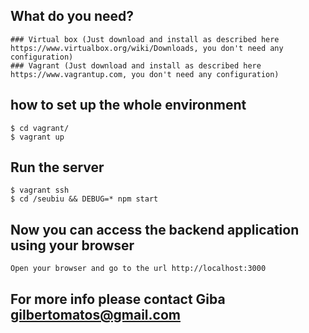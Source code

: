 ## What do you need?

    ### Virtual box (Just download and install as described here https://www.virtualbox.org/wiki/Downloads, you don't need any configuration)
    ### Vagrant (Just download and install as described here https://www.vagrantup.com, you don't need any configuration)

## how to set up the whole environment

    $ cd vagrant/
    $ vagrant up

## Run the server

    $ vagrant ssh
    $ cd /seubiu && DEBUG=* npm start

## Now you can access the backend application using your browser

    Open your browser and go to the url http://localhost:3000

## For more info please contact Giba <gilbertomatos@gmail.com>